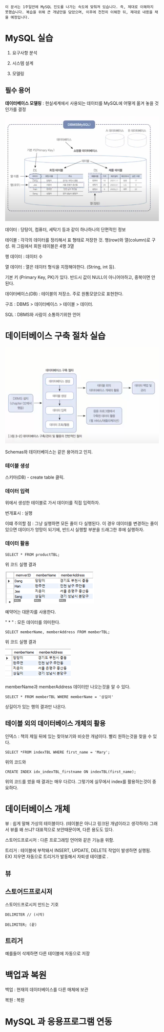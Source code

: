     이 문서는 1주일만에 MySQL 진도를 나가는 속도에 맞춰져 있습니다. 즉, 제대로 이해하지 못했습니다. 복습을 위해 큰 개념만을 담았으며, 이후에 천천히 이해한 뒤, 제대로 내용을 채울 예정입니다.

# MySQL 실습

1. 요구사항 분석

2. 시스템 설계

3. 모델링

## 필수 용어

**데이터베이스 모델링** : 현실세계에서 사용되는 데이터를 MySQL에 어떻게 옮겨 놓을 것인가를 결정

![](/img/MySQL_1.PNG)

데이터 : 당탕이, 컴퓨터, 세탁기 등과 같이 하나하나의 단편적인 정보

테이블 : 각각의 데이터를 정리해서 표 형태로 저장한 것. 행(row)와 열(column)로 구성. 위 그림에서 회원 테이블은 4행 3열

행 데이터 : 데이터 수

열 데이터 : 열은 데이터 형식을 지정해야한다. (String, int 등). 

기본 키 (Primary Key, PK)가 있다. 반드시 값이 NULL이 아니어야하고, 중복이면 안된다.

데이터베이스(DB) : 테이블의 저장소. 주로 원통모양으로 표현한다.

구조 : DBMS > 데이터베이스 > 테이블 > 데이터.

SQL : DBMS와 사람이 소통하기위한 언어


# 데이터베이스 구축 절차 실습

![](/img/MySQL_2.PNG)

Schemas와 데이터베이스는 같은 용어라고 인지.

### 테이블 생성

스키마(DB) - create table 클릭.

### 데이터 입력

위에서 생성한 테이블로 가서 데이터를 직접 입력하자.

번개표시 : 실행

이떄 주의할 점 : 그냥 실행하면 모든 줄이 다 실행된다. 이 경우 데이터를 변경하는 줄이 있으면 데이터가 엉망이 되기에, 반드시 실행할 부분을 드래그한 후에 실행하자.

### 데이터 활용

    SELECT * FROM productTBL;

위 코드 실행 결과 

![](/img/MySQL_3.PNG)

예약어는 대문자를 사용한다.

" * "  : 모든 데이터를 의미한다.


    SELECT memberName, memberAddress FROM memberTBL;

위 코드 실행 결과

![](/img/MySQL_4.PNG)

memberName과 memberAddress 데이터만 나오는것을 알 수 있다.

    SELECT * FROM memberTBL WHERE memberName = '상길이'

상길이가 있는 행의 결과만 나온다.

## 테이블 외의 데이터베이스 개체의 활용

인덱스 : 책의 제일 뒤에 있는 찾아보기와 비슷한 개념이다. 빨리 원하는것을 찾을 수 있다.

    SELECT *FROM indexTBL WHERE first_name = 'Mary';

위의 코드와

    CREATE INDEX idx_indexTBL_firstname ON indexTBL(first_name);

위의 코드를 썼을 때 결과는 매우 다르다. 그렇기에 실무에서 index를 활용하는것이 중요하다.

# 데이터베이스 개체 

뷰 : 쉽게 말해 가상의 테이블이다. (테이블은 아니고 링크된 개념이라고 생각하자) 그래서 뷰를 왜 쓰냐? 대표적으로 보안때문이며, 다른 용도도 있다.

스토어드프로시저 : 다른 프로그래밍 언어와 같은 기능을 위함.

트리거 : 테이블에 부착돼서 INSERT, UPDATE, DELETE 작업이 발생하면 실행됨. EX) 지우면 자동으로 트리거가 발동해서 자퇴생 테이블로 .


## 뷰

## 스토어드프로시저

스토어드프로시저 만드는 기호

    DELIMITER // (시작)

    DELIMITER; (끝)

## 트리거

예를들어 삭제하면 다른 테이블에 자동으로 저장

# 백업과 복원

백업 : 현재의 데이터베이스를 다른 매체에 보관

복원 : 복원

# MySQL 과 응용프로그램 연동

